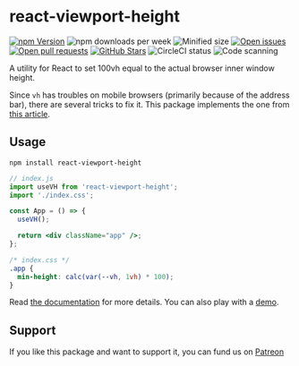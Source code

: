 # react-viewport-height

[![npm Version](https://img.shields.io/npm/v/react-viewport-height.svg)](https://www.npmjs.com/package/react-viewport-height)
![npm downloads per week](https://img.shields.io/npm/dw/react-viewport-height)
![Minified size](https://img.shields.io/bundlephobia/min/react-viewport-height)
[![Open issues](https://img.shields.io/github/issues-raw/dimazuien/react-viewport-height)](https://github.com/dimazuien/react-viewport-height/issues)
[![Open pull requests](https://img.shields.io/github/issues-pr-raw/dimazuien/react-viewport-height)](https://github.com/dimazuien/react-viewport-height/pulls)
[![GitHub Stars](https://img.shields.io/github/stars/dimazuien/react-viewport-height)](https://github.com/dimazuien/react-viewport-height/stargazers)
![CircleCI status](https://img.shields.io/circleci/build/github/dimazuien/react-viewport-height/main?label=circleci)
![Code scanning](https://img.shields.io/github/workflow/status/dimazuien/react-viewport-height/CodeQL?label=code%20scanning)

A utility for React to set 100vh equal to the actual browser inner window height.

Since `vh` has troubles on mobile browsers (primarily because of the address bar), there are several tricks to fix it. This package implements the one from [this article](https://css-tricks.com/the-trick-to-viewport-units-on-mobile/).

## Usage

```shell
npm install react-viewport-height
```

```jsx
// index.js
import useVH from 'react-viewport-height';
import './index.css';

const App = () => {
  useVH();

  return <div className="app" />;
};
```

```css
/* index.css */
.app {
  min-height: calc(var(--vh, 1vh) * 100);
}
```

Read [the documentation](https://github.com/dimazuien/react-viewport-height/blob/main/docs/index.md) for more details. You can also play with a [demo](https://codesandbox.io/s/react-viewport-height-90o4j).

## Support

If you like this package and want to support it, you can fund us on [Patreon](https://www.patreon.com/dimazuien)
